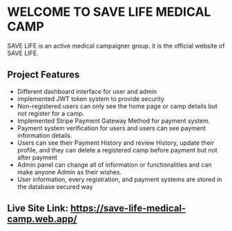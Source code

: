 # WELCOME TO SAVE LIFE MEDICAL CAMP

SAVE LIFE is an active medical campaigner group. it is the official website of SAVE LIFE.

## Project Features

- Different dashboard interface for user and admin
- implemented JWT token system to provide security
- Non-registered users can only see the home page or camp details but not register for a camp.
- Implemented Stripe Payment Gateway Method for payment system.
- Payment system verification for users and users can see payment information details.
- Users can see their Payment History and review History, update their profile, and they can delete a registered camp before payment but not after payment
- Admin panel can change all of information or functionalities and can make anyone Admin as their wishes.
- User information, every registration, and payment systems are stored in the database secured way 


## Live Site Link: https://save-life-medical-camp.web.app/
 
